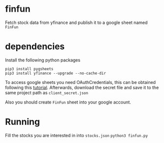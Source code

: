 # finfun
Fetch stock data from yfinance and publish it to a google sheet named `FinFun`

# dependencies

Install the following python packages

```
pip3 install pygsheets
pip3 install yfinance --upgrade --no-cache-dir
```

To access google sheets you need OAuthCredentials, this can be obtained following this [tutorial](https://pygsheets.readthedocs.io/en/latest/authorization.html). Afterwards, download the secret file and save it to the same project path as `client_secret.json`

Also you should create `FinFun` sheet into your google account.

# Running

Fill the stocks you are interested in into `stocks.json`
`python3 finfun.py`

